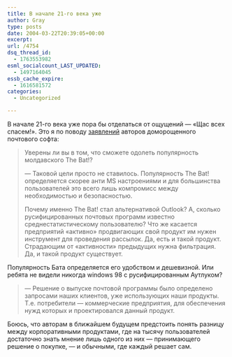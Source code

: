 ```yaml
---
title: В начале 21-го века уже
author: Gray
type: posts
date: 2004-03-22T20:39:05+00:00
excerpt:
url: /4754
dsq_thread_id:
  - 1763553982
esml_socialcount_LAST_UPDATED:
  - 1497164045
essb_cache_expire:
  - 1616581572
categories:
  - Uncategorized

---
```








В начале 21-го века уже пора бы отделаться от ощущений &#8212; &#171;Щас всех спасем!&#187;. Это я по поводу <a href="http://www.ain.com.ua/index.php?itemid=83" target="_blank">заявлений</a> авторов доморощенного почтового софта:

> Уверены ли вы в том, что сможете одолеть популярность молдавского The Bat!? 
> 
> &#8212; Таковой цели просто не ставилось. Популярность The Bat! определяется скорее анти MS настроениями и для большинства пользователей это всего лишь компромисс между необходимостью и безопасностью. 
> 
> Почему именно The Bat! стал альтернативой Outlook? А, сколько русифицированных почтовых программ известно среднестатистическому пользователю? Что же касается предприятий &#171;активно&#187; продвигающих свой продукт им нужен инструмент для проведения рассылок. Да, есть и такой продукт. Страдающим от &#171;активности&#187; предыдущих нужна фильтрация. Да, и такой продукт существует. 

Популярность Бата определяется его удобством и дешевизной. Или ребята не видели никогда windows 98 с русифицированным Аутлуком?

> &#8212; Решение о выпуске почтовой программы было определено запросами наших клиентов, уже использующих наши продукты. Т.е. потребители &#8212; коммерческие предприятия, для обеспечения нужд которых и проектировался данный продукт. 

Боюсь, что авторам в ближайшем будущем предстоить понять разницу между корпоративными продуктами, где на тысячу пользователей достаточно знать мнение лишь одного из них &#8212; принимающего решение о покупке, &#8212; и обычными, где каждый решает сам.